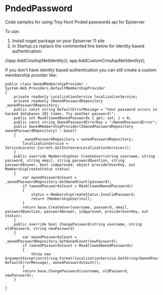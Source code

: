 # PndedPassword
Code samples for using Troy Hunt Pnded passwords api for Episerver

To use:

1. Install nuget package on your Episerver 11 site
2. In Startup.cs replace the commented line below for identity based authentication:

//app.AddCmsAspNetIdentity<ApplicationUser>();
app.AddCustomCmsAspNetIdentity<ApplicationUser>();
  
If you don't have identity based authentication you can still create a custom membership provider like:

    public class OwnedMembershipProvider : System.Web.Providers.DefaultMembershipProvider
    {
        private readonly LocalizationService localizationService;
        private readonly IOwnedPasswordRepository _ownedPasswordRepository;
        public const string DefaultErrorMessage = "Your password occurs in hacked databases {0} times. Try another password!";
        public int MaxAllowedOwnedPasswords { get; set; } = 0;
        public const string OwnedPasswordErrorKey = "/OwnedPasswordError";
        public OwnedMembershipProvider(IOwnedPasswordRepository ownedPasswordRepository) : base()
        {
            _ownedPasswordRepository = ownedPasswordRepository;
            localizationService = ServiceLocator.Current.GetInstance<LocalizationService>();
        }
        public override MembershipUser CreateUser(string username, string password, string email, string passwordQuestion, string passwordAnswer, bool isApproved, object providerUserKey, out MembershipCreateStatus status)
        {
            var ownedPasswordsCount = _ownedPasswordRepository.GetOwnedCount(password);
            if (ownedPasswordsCount > MaxAllowedOwnedPasswords)
            {
                status = MembershipCreateStatus.InvalidPassword;
                return (MembershipUser)null;
            }
            return base.CreateUser(username, password, email, passwordQuestion, passwordAnswer, isApproved, providerUserKey, out status);
        }
        public override bool ChangePassword(string username, string oldPassword, string newPassword)
        {
            var ownedPasswordsCount = _ownedPasswordRepository.GetOwnedCount(newPassword);
            if (ownedPasswordsCount > MaxAllowedOwnedPasswords)
            {
                throw new ArgumentException(string.Format(localizationService.GetString(OwnedPasswordErrorKey, DefaultErrorMessage), ownedPasswordsCount));
            }
            return base.ChangePassword(username, oldPassword, newPassword);
        }

    }

